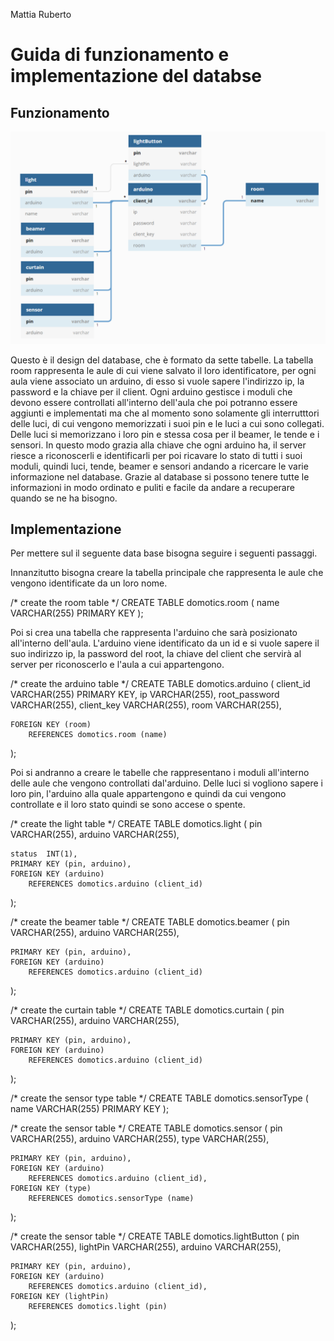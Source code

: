 Mattia Ruberto

# Guida di funzionamento e implementazione del databse

## Funzionamento

![DataBase](../img/db/DbDiagram.png)

Questo è il design del database, che è formato da sette tabelle. La tabella room rappresenta le aule di cui viene salvato il loro identificatore, per ogni aula viene associato un arduino, di esso si vuole sapere l'indirizzo ip, la password e la chiave per il client. Ogni arduino gestisce i moduli che devono essere controllati all'interno dell'aula che poi potranno essere aggiunti e implementati ma che al momento sono solamente gli interrutttori delle luci, di cui vengono memorizzati i suoi pin e le luci a cui sono collegati. Delle luci si memorizzano i loro pin e stessa cosa per il beamer, le tende e i sensori.
In questo modo grazia alla chiave che ogni arduino ha, il server riesce a riconoscerli e identificarli per poi ricavare lo stato di tutti i suoi moduli, quindi luci, tende, beamer e sensori andando a ricercare le varie informazione nel database. Grazie al database si possono tenere tutte le informazioni in modo ordinato e puliti e facile da andare a recuperare quando se ne ha bisogno.

## Implementazione 

Per mettere sul il seguente data base bisogna seguire i seguenti passaggi.

Innanzitutto bisogna creare la tabella principale che rappresenta le aule che vengono identificate da un loro nome.

/* create the room table */
CREATE TABLE domotics.room (
	name VARCHAR(255) PRIMARY KEY
);

Poi si crea una tabella che rappresenta l'arduino che sarà posizionato all'interno dell'aula.
L'arduino viene identificato da un id e si vuole sapere il suo indirizzo ip, la password del root, la chiave del client che servirà al server per riconoscerlo e l'aula a cui appartengono.

/* create the arduino table */
CREATE TABLE domotics.arduino (
	client_id     VARCHAR(255) PRIMARY KEY,
	ip            VARCHAR(255),
	root_password VARCHAR(255),
	client_key    VARCHAR(255),
	room          VARCHAR(255),

	FOREIGN KEY (room)
		REFERENCES domotics.room (name)
);

Poi si andranno a creare le tabelle che rappresentano i moduli all'interno delle aule che vengono controllati dal'arduino.
Delle luci si vogliono sapere i loro pin, l'arduino alla quale appartengono e quindi da cui vengono controllate e il loro stato quindi se sono accese o spente.

/* create the light table */
CREATE TABLE domotics.light (
	pin     VARCHAR(255),
	arduino VARCHAR(255),

	status  INT(1),
	PRIMARY KEY (pin, arduino),
	FOREIGN KEY (arduino)
		REFERENCES domotics.arduino (client_id)
);


/* create the beamer table */
CREATE TABLE domotics.beamer (
	pin     VARCHAR(255),
	arduino VARCHAR(255),

	PRIMARY KEY (pin, arduino),
	FOREIGN KEY (arduino)
		REFERENCES domotics.arduino (client_id)
);

/* create the curtain table */
CREATE TABLE domotics.curtain (
	pin     VARCHAR(255),
	arduino VARCHAR(255),

	PRIMARY KEY (pin, arduino),
	FOREIGN KEY (arduino)
		REFERENCES domotics.arduino (client_id)
);

/* create the sensor type table */
CREATE TABLE domotics.sensorType (
	name VARCHAR(255) PRIMARY KEY
);

/* create the sensor table */
CREATE TABLE domotics.sensor (
	pin     VARCHAR(255),
	arduino VARCHAR(255),
	type    VARCHAR(255),

	PRIMARY KEY (pin, arduino),
	FOREIGN KEY (arduino)
		REFERENCES domotics.arduino (client_id),
	FOREIGN KEY (type)
		REFERENCES domotics.sensorType (name)
);

/* create the sensor table */
CREATE TABLE domotics.lightButton (
	pin      VARCHAR(255),
	lightPin VARCHAR(255),
	arduino  VARCHAR(255),

	PRIMARY KEY (pin, arduino),
	FOREIGN KEY (arduino)
		REFERENCES domotics.arduino (client_id),
	FOREIGN KEY (lightPin)
		REFERENCES domotics.light (pin)
);

